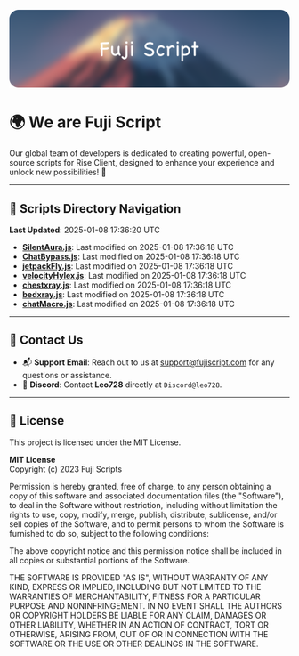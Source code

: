 ![Banner](.github/b.webp)

# 🌍 **We are Fuji Script**

Our global team of developers is dedicated to creating powerful, open-source scripts for Rise Client, designed to enhance your experience and unlock new possibilities! 🌟

---
<!-- SCRIPTS_NAVIGATION_START -->
## 📂 **Scripts Directory Navigation**

**Last Updated**: 2025-01-08 17:36:20 UTC

- **[SilentAura.js](scripts/SilentAura.js)**: Last modified on 2025-01-08 17:36:18 UTC
- **[ChatBypass.js](scripts/ChatBypass.js)**: Last modified on 2025-01-08 17:36:18 UTC
- **[jetpackFly.js](scripts/jetpackFly.js)**: Last modified on 2025-01-08 17:36:18 UTC
- **[velocityHylex.js](scripts/velocityHylex.js)**: Last modified on 2025-01-08 17:36:18 UTC
- **[chestxray.js](scripts/chestxray.js)**: Last modified on 2025-01-08 17:36:18 UTC
- **[bedxray.js](scripts/bedxray.js)**: Last modified on 2025-01-08 17:36:18 UTC
- **[chatMacro.js](scripts/chatMacro.js)**: Last modified on 2025-01-08 17:36:18 UTC

<!-- SCRIPTS_NAVIGATION_END -->

---

## 💬 **Contact Us**  
- 📬 **Support Email**: Reach out to us at [support@fujiscript.com](mailto:support@fujiscript.com) for any questions or assistance.  
- 💬 **Discord**: Contact **Leo728** directly at `Discord@leo728`.

---

## 📜 **License**

This project is licensed under the MIT License.  

**MIT License**  
Copyright (c) 2023 Fuji Scripts  

Permission is hereby granted, free of charge, to any person obtaining a copy of this software and associated documentation files (the "Software"), to deal in the Software without restriction, including without limitation the rights to use, copy, modify, merge, publish, distribute, sublicense, and/or sell copies of the Software, and to permit persons to whom the Software is furnished to do so, subject to the following conditions:  

The above copyright notice and this permission notice shall be included in all copies or substantial portions of the Software.  

THE SOFTWARE IS PROVIDED "AS IS", WITHOUT WARRANTY OF ANY KIND, EXPRESS OR IMPLIED, INCLUDING BUT NOT LIMITED TO THE WARRANTIES OF MERCHANTABILITY, FITNESS FOR A PARTICULAR PURPOSE AND NONINFRINGEMENT. IN NO EVENT SHALL THE AUTHORS OR COPYRIGHT HOLDERS BE LIABLE FOR ANY CLAIM, DAMAGES OR OTHER LIABILITY, WHETHER IN AN ACTION OF CONTRACT, TORT OR OTHERWISE, ARISING FROM, OUT OF OR IN CONNECTION WITH THE SOFTWARE OR THE USE OR OTHER DEALINGS IN THE SOFTWARE.  
